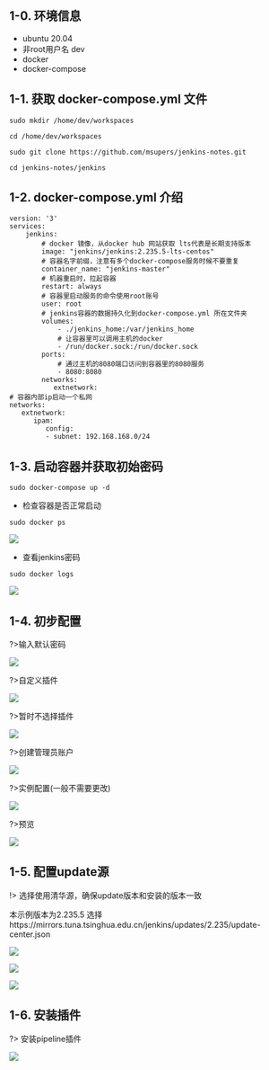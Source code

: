 ## 1-0. 环境信息

- ubuntu 20.04
- 非root用户名 dev
- docker
- docker-compose

## 1-1. 获取 docker-compose.yml 文件

```
sudo mkdir /home/dev/workspaces

cd /home/dev/workspaces

sudo git clone https://github.com/msupers/jenkins-notes.git

cd jenkins-notes/jenkins

```

## 1-2. docker-compose.yml 介绍

```
version: '3'
services:
    jenkins:
        # docker 镜像，从docker hub 网站获取 lts代表是长期支持版本
        image: "jenkins/jenkins:2.235.5-lts-centos"
        # 容器名字前缀，注意有多个docker-compose服务时候不要重复
        container_name: "jenkins-master"
        # 机器重启时，拉起容器
        restart: always
        # 容器里启动服务的命令使用root账号
        user: root
        # jenkins容器的数据持久化到docker-compose.yml 所在文件夹
        volumes:
            - ./jenkins_home:/var/jenkins_home
            # 让容器里可以调用主机的docker
            - /run/docker.sock:/run/docker.sock
        ports:
            # 通过主机的8080端口访问到容器里的8080服务
            - 8080:8080
        networks:
           extnetwork:
# 容器内部ip启动一个私网
networks:
   extnetwork:
      ipam:
         config:
         - subnet: 192.168.168.0/24
```

## 1-3. 启动容器并获取初始密码

```
sudo docker-compose up -d 
```

- 检查容器是否正常启动

```
sudo docker ps 
```

![](../_images/2020-11-12_20-10.png)

- 查看jenkins密码

```
sudo docker logs  
```

![](../_images/2020-11-12_20-11.png)

## 1-4. 初步配置

?>输入默认密码

![](../_images/2020-11-12_20-31.png)

?>自定义插件

![](../_images/2020-11-12_20-32.png)

?>暂时不选择插件

![](../_images/2020-11-12_20-33.png)

?>创建管理员账户

![](../_images/2020-11-12_20-34.png)

?>实例配置(一般不需要更改)

![](../_images/2020-11-12_20-35.png)

?>预览

![](../_images/2020-11-12_20-36.png)

## 1-5. 配置update源

!> 选择使用清华源，确保update版本和安装的版本一致

本示例版本为2.235.5 选择https://mirrors.tuna.tsinghua.edu.cn/jenkins/updates/2.235/update-center.json

![](../_images/2020-11-12_20-43.png)

![](../_images/2020-11-12_20-44.png)

![](../_images/2020-11-12_20-47.png)



## 1-6. 安装插件

?> 安装pipeline插件

![](../_images/2020-11-12_20-51.gif)